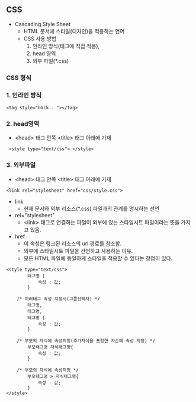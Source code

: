 ## CSS

- Cascading Style Sheet
  - HTML 문서에 스타일(디자인)을 적용하는 언어</li>
  - CSS 사용 방법
    1. 인라인 방식(태그에 직접 적용),
    2. head 영역
    3. 외부 파일(\*.css)

### CSS 형식

### 1. 인라인 방식

```
<tag style="back.. "></tag>
```


### 2. head영역

  - &lt;head&gt; 태그 안쪽 &lt;title&gt; 태그 아래에 기재
```
 <style type="text/css"> </style>
```
### 3. 외부파일

  - &lt;head&gt; 태그 안쪽 &lt;title&gt; 태그 아래에 기재
```
<link rel="stylesheet" href="css/style.css">
```

  - link
    - 현재 문서와 외부 리소스(\*.css) 파일과의 관계를 명시하는 선언
  - rel="stylesheet"
    - &lt;link&gt; 태그로 연결하는 파일이 외부에 있는 스타일시트 파일이라는 뜻을 가지고 있음.
  - href
    - 이 속성은 링크된 리소스의 url 경로를 참조함.
    - 외부에 스타일시트 파일을 선언하고 사용하는 이유.
    - 모든 HTML 파일에 동일하게 스타일을 적용할 수 있다는 장점이 있다.

```
<style type="text/css">
        태그명 {
            속성 : 값;
        }

    /* 여러태그 속성 지정시(그룹선택자) */
        태그명,
        태그명,
        태그명 {
            속성 : 값;
        }

    /* 부모의 자식에 속성지정(추가자식을 포함한 자손에 속성 지정) */
        부모태그명 자식태그명{
            속성 : 값;
        }

    /* 부모의 자식에 속성지정 */
        부모태그명 > 자식태그명{
            속성 : 값;
        }
</style>
```
